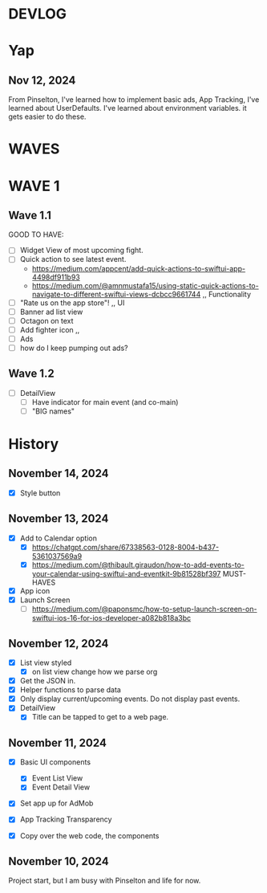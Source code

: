 # DEVLOG

# Yap

## Nov 12, 2024
From Pinselton, I've learned how to implement basic ads, App Tracking, I've learned about UserDefaults.
I've learned about environment variables. it gets easier to do these.

# WAVES

# WAVE 1

## Wave 1.1

GOOD TO HAVE:
- [ ] Widget View of most upcoming fight.
- [ ] Quick action to see latest event.
    - https://medium.com/appcent/add-quick-actions-to-swiftui-app-4498df911b93
    - https://medium.com/@amnmustafa15/using-static-quick-actions-to-navigate-to-different-swiftui-views-dcbcc9661744
,,
Functionality
- [ ] "Rate us on the app store"!
,,
UI
- [ ] Banner ad list view
- [ ] Octagon on text
- [ ] Add fighter icon
,,
- [ ] Ads
 - [ ] how do I keep pumping out ads?

## Wave 1.2
- [ ] DetailView
    - [ ] Have indicator for main event (and co-main)
    - [ ] "BIG names"

# History

## November 14, 2024
- [x] Style button

## November 13, 2024
- [x] Add to Calendar option
    - [x] https://chatgpt.com/share/67338563-0128-8004-b437-5361037569a9
    - [x] https://medium.com/@thibault.giraudon/how-to-add-events-to-your-calendar-using-swiftui-and-eventkit-9b81528bf397
MUST-HAVES
- [x] App icon
- [x] Launch Screen
    - [ ] https://medium.com/@paponsmc/how-to-setup-launch-screen-on-swiftui-ios-16-for-ios-developer-a082b818a3bc

## November 12, 2024
- [x] List view styled
    - [x] on list view change how we parse org
- [x] Get the JSON in.
- [x] Helper functions to parse data
- [x] Only display current/upcoming events. Do not display past events.
- [x] DetailView
    - [x] Title can be tapped to get to a web page.

## November 11, 2024
- [x] Basic UI components
    - [x] Event List View
    - [x] Event Detail View
- [x] Set app up for AdMob
- [x] App Tracking Transparency
- [x] Copy over the web code, the components


## November 10, 2024

Project start, but I am busy with Pinselton and life for now.

